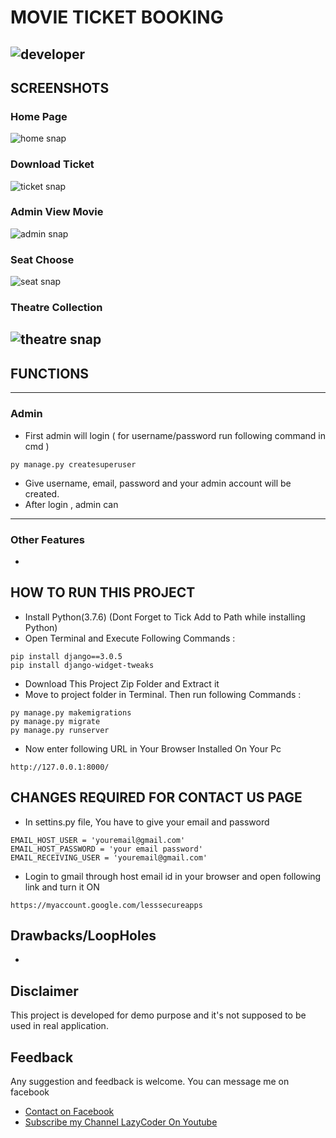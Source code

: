 # MOVIE TICKET BOOKING
![developer](https://img.shields.io/badge/Developed%20By%20%3A-Sumit%20Kumar-red)
---
## SCREENSHOTS
### Home Page
![home snap](https://github.com/sumitkumar1503/movieticketbooking/blob/master/static/screenshot/home.png?raw=true)
### Download Ticket
![ticket snap](https://github.com/sumitkumar1503/movieticketbooking/blob/master/static/screenshot/ticket.png?raw=true)
### Admin View Movie
![admin snap](https://github.com/sumitkumar1503/movieticketbooking/blob/master/static/screenshot/admin.png?raw=true)
### Seat Choose
![seat snap](https://github.com/sumitkumar1503/movieticketbooking/blob/master/static/screenshot/seat_choose.png?raw=true)
### Theatre Collection
![theatre snap](https://github.com/sumitkumar1503/movieticketbooking/blob/master/static/screenshot/theatre.png?raw=true)
---
## FUNCTIONS

---
### Admin
- First admin will login ( for username/password run following command in cmd )
```
py manage.py createsuperuser
```
- Give username, email, password and your admin account will be created.
- After login , admin can

---
### Other Features
-
## HOW TO RUN THIS PROJECT
- Install Python(3.7.6) (Dont Forget to Tick Add to Path while installing Python)
- Open Terminal and Execute Following Commands :
```
pip install django==3.0.5
pip install django-widget-tweaks

```
- Download This Project Zip Folder and Extract it
- Move to project folder in Terminal. Then run following Commands :
```
py manage.py makemigrations
py manage.py migrate
py manage.py runserver
```
- Now enter following URL in Your Browser Installed On Your Pc
```
http://127.0.0.1:8000/
```

## CHANGES REQUIRED FOR CONTACT US PAGE
- In settins.py file, You have to give your email and password
```
EMAIL_HOST_USER = 'youremail@gmail.com'
EMAIL_HOST_PASSWORD = 'your email password'
EMAIL_RECEIVING_USER = 'youremail@gmail.com'
```
- Login to gmail through host email id in your browser and open following link and turn it ON
```
https://myaccount.google.com/lesssecureapps
```
## Drawbacks/LoopHoles
-

## Disclaimer
This project is developed for demo purpose and it's not supposed to be used in real application.

## Feedback
Any suggestion and feedback is welcome. You can message me on facebook
- [Contact on Facebook](https://fb.com/sumit.luv)
- [Subscribe my Channel LazyCoder On Youtube](https://youtube.com/lazycoders)
